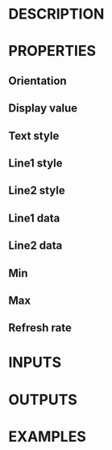 # DESCRIPTION

# PROPERTIES

## Orientation

## Display value

## Text style

## Line1 style

## Line2 style

## Line1 data

## Line2 data

## Min

## Max

## Refresh rate

# INPUTS

# OUTPUTS

# EXAMPLES
